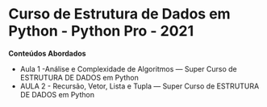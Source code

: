# Curso de Estrutura de Dados em Python - Python Pro - 2021

**Conteúdos Abordados**

 - Aula 1 -Análise e Complexidade de Algoritmos — Super Curso de ESTRUTURA DE DADOS em Python
 - AULA 2 - Recursão, Vetor, Lista e Tupla — Super Curso de ESTRUTURA DE DADOS em Python
